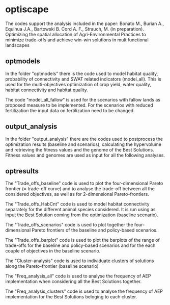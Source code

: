 # optiscape

The codes support the analysis included in the paper: Bonato M., Burian A., Equihua J.A., Bartowski B. Cord A. F., Strauch, M. (in preparation). Optimizing the spatial allocation of Agri-Environmental Practices to minimize trade-offs and achieve win-win solutions in multifunctional landscapes


## optmodels
In the folder "optmodels" there is the code used to model habitat quality, probability of connectivity and SWAT related indicators (model_all). This is used for the multi-objectives optimization of crop yield, water quality, habitat connectivity and habitat quality.

The code "model_all_fallow" is used for the scenarios with fallow lands as proposed measure to be implemented. For the scenarios with reduced fertilization the input data on fertilization need to be changed.  


## output_analysis
In the folder "output_analysis" there are the codes used to postprocess the optimization results (baseline and scenarios), calculating the hypervolume and retrieving the fitness values and the genome of the Best Solutions. Fitness values and genomes are used as input for all the following analyses.


## optresults
The "Trade_offs_baseline" code is used to plot the four-dimensional Pareto frontier (= trade-off curve) and to analyse the trade-off between all the considered objectives, as well as for 2-dimensional Pareto-frontiers. 

The "Trade_offs_HabCnt" code is used to model habitat connectivity separately for the different animal species considered. It is run using as input the Best Solution coming from the optimization (baseline scenario).

The "Trade_offs_scenarios" code is used to plot together the four-dimensional Pareto frontiers of the baseline and policy-based scenarios.

The "Trade_offs_barplot" code is used to plot the barplots of the range of trade-offs for the baseline and policy-based scenarios and for the each couple of objectives in the baseline scenario.


The "Cluster-analysis" code is used to individuate clusters of solutions along the Pareto-frontier (baseline scenario)

The "Freq_analysis_all" code is used to analyse the frequency of AEP implementation when considering all the Best Solutions together.

The "Freq_analysis_clusters" code is used to analyse the frequency of AEP implementation for the Best Solutions beloging to each cluster.
